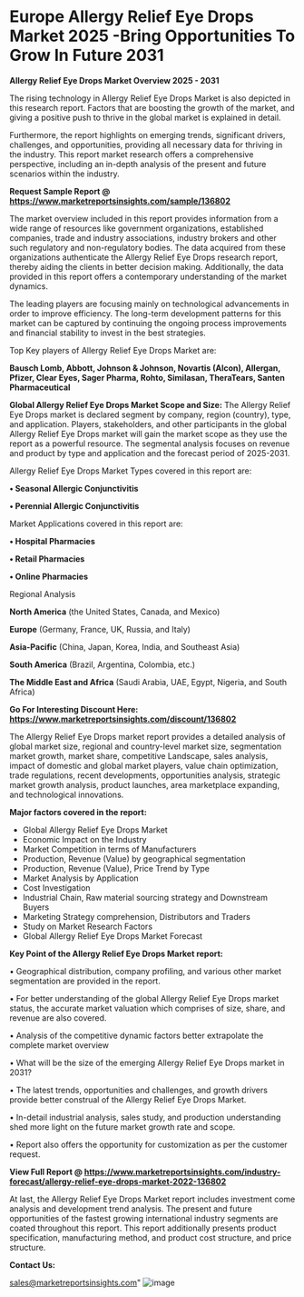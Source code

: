 # Europe Allergy Relief Eye Drops Market 2025 -Bring Opportunities To Grow In Future 2031

<Strong> Allergy Relief Eye Drops Market Overview 2025 - 2031</strong>

The rising technology in Allergy Relief Eye Drops Market is also depicted in this research report. Factors that are boosting the growth of the market, and giving a positive push to thrive in the global market is explained in detail.

Furthermore, the report highlights on emerging trends, significant drivers, challenges, and opportunities, providing all necessary data for thriving in the industry. This report market research offers a comprehensive perspective, including an in-depth analysis of the present and future scenarios within the industry.

<strong>Request Sample Report @ <a href=https://www.marketreportsinsights.com/sample/136802>https://www.marketreportsinsights.com/sample/136802</a></strong>

The market overview included in this report provides information from a wide range of resources like government organizations, established companies, trade and industry associations, industry brokers and other such regulatory and non-regulatory bodies. The data acquired from these organizations authenticate the Allergy Relief Eye Drops research report, thereby aiding the clients in better decision making. Additionally, the data provided in this report offers a contemporary understanding of the market dynamics.

The leading players are focusing mainly on technological advancements in order to improve efficiency. The long-term development patterns for this market can be captured by continuing the ongoing process improvements and financial stability to invest in the best strategies.

Top Key players of Allergy Relief Eye Drops Market are:

<strong>Bausch  Lomb, Abbott, Johnson & Johnson, Novartis (Alcon), Allergan, Pfizer, Clear Eyes, Sager Pharma, Rohto, Similasan, TheraTears, Santen Pharmaceutical</strong>

<strong><b>Global Allergy Relief Eye Drops Market Scope and Size:</b></strong>
The Allergy Relief Eye Drops market is declared segment by company, region (country), type, and application. Players, stakeholders, and other participants in the global Allergy Relief Eye Drops market will gain the market scope as they use the report as a powerful resource. The segmental analysis focuses on revenue and product by type and application and the forecast period of 2025-2031.

Allergy Relief Eye Drops Market Types covered in this report are:

<strong>• Seasonal Allergic Conjunctivitis

• Perennial Allergic Conjunctivitis</strong>

Market Applications covered in this report are:

<strong>• Hospital Pharmacies

• Retail Pharmacies

• Online Pharmacies</strong> 

Regional Analysis

<strong>North America</strong> (the United States, Canada, and Mexico)

<strong>Europe</strong> (Germany, France, UK, Russia, and Italy)

<strong>Asia-Pacific</strong> (China, Japan, Korea, India, and Southeast Asia)

<strong>South America</strong> (Brazil, Argentina, Colombia, etc.)

<strong>The Middle East and Africa</strong> (Saudi Arabia, UAE, Egypt, Nigeria, and South Africa)

<strong>Go For Interesting Discount Here: <a href=https://www.marketreportsinsights.com/discount/136802>https://www.marketreportsinsights.com/discount/136802</a></strong>

The Allergy Relief Eye Drops market report provides a detailed analysis of global market size, regional and country-level market size, segmentation market growth, market share, competitive Landscape, sales analysis, impact of domestic and global market players, value chain optimization, trade regulations, recent developments, opportunities analysis, strategic market growth analysis, product launches, area marketplace expanding, and technological innovations.

<strong><b>Major factors covered in the report:</b></strong>
<ul>
  <li>Global Allergy Relief Eye Drops Market </li>
  <li>Economic Impact on the Industry</li>
  <li>Market Competition in terms of Manufacturers</li>
  <li>Production, Revenue (Value) by geographical segmentation</li>
  <li>Production, Revenue (Value), Price Trend by Type</li>
  <li>Market Analysis by Application</li>
  <li>Cost Investigation</li>
  <li>Industrial Chain, Raw material sourcing strategy and Downstream Buyers</li>
  <li>Marketing Strategy comprehension, Distributors and Traders</li>
  <li>Study on Market Research Factors</li>
  <li>Global Allergy Relief Eye Drops Market Forecast</li>
</ul>

<strong><b>Key Point of the Allergy Relief Eye Drops Market report:</b></strong>

• Geographical distribution, company profiling, and various other market segmentation are provided in the report.

• For better understanding of the global Allergy Relief Eye Drops market status, the accurate market valuation which comprises of size, share, and revenue are also covered.

• Analysis of the competitive dynamic factors better extrapolate the complete market overview

• What will be the size of the emerging Allergy Relief Eye Drops market in 2031?

• The latest trends, opportunities and challenges, and growth drivers provide better construal of the Allergy Relief Eye Drops Market.

• In-detail industrial analysis, sales study, and production understanding shed more light on the future market growth rate and scope.

• Report also offers the opportunity for customization as per the customer request.

<strong><b>View Full Report @ <a href=https://www.marketreportsinsights.com/industry-forecast/allergy-relief-eye-drops-market-2022-136802>https://www.marketreportsinsights.com/industry-forecast/allergy-relief-eye-drops-market-2022-136802</a></b></strong>


At last, the Allergy Relief Eye Drops Market report includes investment come analysis and development trend analysis. The present and future opportunities of the fastest growing international industry segments are coated throughout this report. This report additionally presents product specification, manufacturing method, and product cost structure, and price structure.

<strong>Contact Us:</strong>

sales@marketreportsinsights.com"
![image](https://github.com/user-attachments/assets/e717f571-307a-430d-b1ba-32524bdd7964)
